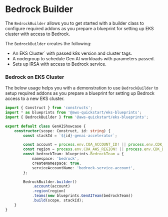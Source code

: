 # Bedrock Builder

The `BedrockBuilder` allows you to get started with a builder class to configure required addons as you prepare a blueprint for setting up EKS cluster with access to Bedrock.

The `BedrockBuilder` creates the following:

- An EKS Cluster` with passed k8s version and cluster tags.
- A nodegroup to schedule Gen AI workloads with parameters passed.
- Sets up IRSA with access to Bedrock service.

### Bedrock on EKS Cluster

The below usage helps you with a demonstration to use `BedrockBuilder` to setup required addons as you prepare a blueprint for setting up Bedrock access to a new EKS cluster.

```typescript
import { Construct } from 'constructs';
import * as blueprints from '@aws-quickstart/eks-blueprints';
import { BedrockBuilder } from '@aws-quickstart/eks-blueprints';

export default class GenAIShowcase {
    constructor(scope: Construct, id: string) {
        const stackId = `${id}-genai-accelerator`;

        const account = process.env.COA_ACCOUNT_ID! || process.env.CDK_DEFAULT_ACCOUNT!;
        const region = process.env.COA_AWS_REGION! || process.env.CDK_DEFAULT_REGION!;
        const bedrockTeam: blueprints.BedrockTeam = {
            namespace: 'bedrock',
            createNamespace: true,
            serviceAccountName: 'bedrock-service-account',
        };  

        BedrockBuilder.builder()
            .account(account)
            .region(region)
            .teams(new blueprints.GenAITeam(bedrockTeam))
            .build(scope, stackId);
    }
}
```
